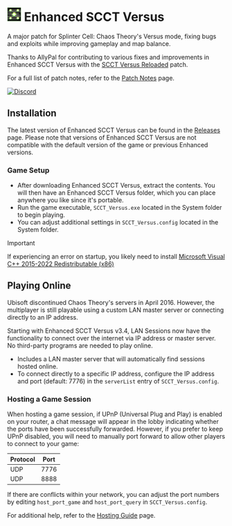 # <img src="Images/icon.png" width="32"> Enhanced SCCT Versus
A major patch for Splinter Cell: Chaos Theory's Versus mode, fixing bugs and exploits while improving gameplay and map balance.

Thanks to AllyPal for contributing to various fixes and improvements in Enhanced SCCT Versus with the [SCCT Versus Reloaded](https://allypal.github.io/SCCT_Versus_Reloaded) patch.

For a full list of patch notes, refer to the [Patch Notes](PatchNotes.md) page.

[![Discord](https://img.shields.io/discord/934536491420508281?color=%237289DA&label=Members&logo=discord&logoColor=white)](https://discord.gg/rmBp94uR58)

## Installation
The latest version of Enhanced SCCT Versus can be found in the [Releases](https://github.com/Joshhhuaaa/EnhancedSCCTVersus/releases) page. Please note that versions of Enhanced SCCT Versus are not compatible with the default version of the game or previous Enhanced versions.

### Game Setup
- After downloading Enhanced SCCT Versus, extract the contents. You will then have an Enhanced SCCT Versus folder, which you can place anywhere you like since it's portable.
- Run the game executable, `SCCT_Versus.exe` located in the System folder to begin playing.
- You can adjust additional settings in `SCCT_Versus.config` located in the System folder.

> [!IMPORTANT]
> If experiencing an error on startup, you likely need to install [Microsoft Visual C++ 2015-2022 Redistributable (x86)](https://aka.ms/vs/17/release/vc_redist.x86.exe)

## Playing Online
Ubisoft discontinued Chaos Theory's servers in April 2016. However, the multiplayer is still playable using a custom LAN master server or connecting directly to an IP address. 

Starting with Enhanced SCCT Versus v3.4, LAN Sessions now have the functionality to connect over the internet via IP address or master server. No third-party programs are needed to play online.
 - Includes a LAN master server that will automatically find sessions hosted online.
 - To connect directly to a specific IP address, configure the IP address and port (default: 7776) in the `serverList` entry of `SCCT_Versus.config`.

### Hosting a Game Session
When hosting a game session, if UPnP (Universal Plug and Play) is enabled on your router, a chat message will appear in the lobby indicating whether the ports have been successfully forwarded. However, if you prefer to keep UPnP disabled, you will need to manually port forward to allow other players to connect to your game:

| Protocol | Port  |
|----------|-------|
| UDP      | 7776  |
| UDP      | 8888  |

If there are conflicts within your network, you can adjust the port numbers by editing `host_port_game` and `host_port_query` in `SCCT_Versus.config`.

For additional help, refer to the [Hosting Guide](https://gist.github.com/Joshhhuaaa/6e4f8ff745f5fe5148d4d8b265fa6518) page.
